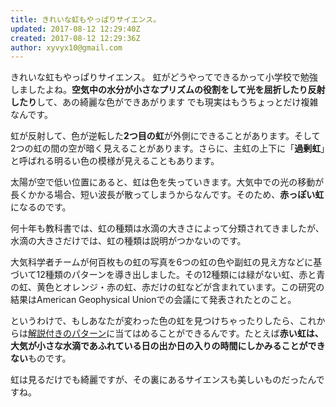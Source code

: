 ```yaml
---
title: きれいな虹もやっぱりサイエンス。
updated: 2017-08-12 12:29:40Z
created: 2017-08-12 12:29:36Z
author: xyvyx10@gmail.com
---
```


きれいな虹もやっぱりサイエンス。
虹がどうやってできるかって小学校で勉強しましたよね。**空気中の水分が小さなプリズムの役割をして光を屈折したり反射したり**して、あの綺麗な色ができあがります
でも現実はもうちょっとだけ複雑なんです。

虹が反射して、色が逆転した**2つ目の虹**が外側にできることがあります。そして2つの虹の間の空が暗く見えることがあります。さらに、主虹の上下に「**過剰虹**」と呼ばれる明るい色の模様が見えることもあります。

太陽が空で低い位置にあると、虹は色を失っていきます。大気中での光の移動が長くかかる場合、短い波長が散ってしまうからなんです。そのため、**赤っぽい虹**になるのです。

何十年も教科書では、虹の種類は水滴の大きさによって分類されてきましたが、水滴の大きさだけでは、虹の種類は説明がつかないのです。

大気科学者チームが何百枚もの虹の写真を6つの虹の色や副虹の見え方などに基づいて12種類のパターンを導き出しました。その12種類には緑がない虹、赤と青の虹、黄色とオレンジ・赤の虹、赤だけの虹などが含まれています。この研究の結果はAmerican Geophysical Unionでの会議にて発表されたとのこと。

というわけで、もしあなたが変わった色の虹を見つけちゃったりしたら、これからは[解説付きのパターン](https://agu.confex.com/agu/fm15/meetingapp.cgi/Paper/71291)に当てはめることができるんです。たとえば**赤い虹は、大気が小さな水滴であふれている日の出か日の入りの時間にしかみることができない**ものです。

虹は見るだけでも綺麗ですが、その裏にあるサイエンスも美しいものだったんですね。